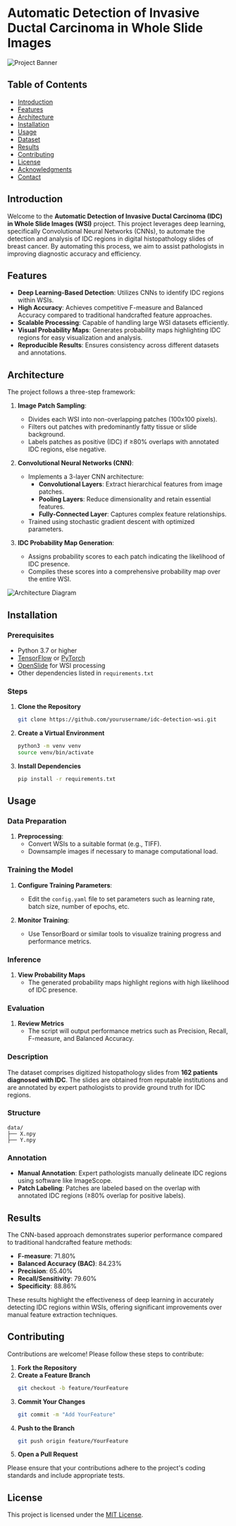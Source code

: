 # Automatic Detection of Invasive Ductal Carcinoma in Whole Slide Images

![Project Banner](banner_image_url) <!-- Replace with your project's banner image URL -->

## Table of Contents
- [Introduction](#introduction)
- [Features](#features)
- [Architecture](#architecture)
- [Installation](#installation)
- [Usage](#usage)
- [Dataset](#dataset)
- [Results](#results)
- [Contributing](#contributing)
- [License](#license)
- [Acknowledgments](#acknowledgments)
- [Contact](#contact)

## Introduction

Welcome to the **Automatic Detection of Invasive Ductal Carcinoma (IDC) in Whole Slide Images (WSI)** project. This project leverages deep learning, specifically Convolutional Neural Networks (CNNs), to automate the detection and analysis of IDC regions in digital histopathology slides of breast cancer. By automating this process, we aim to assist pathologists in improving diagnostic accuracy and efficiency.

## Features

- **Deep Learning-Based Detection**: Utilizes CNNs to identify IDC regions within WSIs.
- **High Accuracy**: Achieves competitive F-measure and Balanced Accuracy compared to traditional handcrafted feature approaches.
- **Scalable Processing**: Capable of handling large WSI datasets efficiently.
- **Visual Probability Maps**: Generates probability maps highlighting IDC regions for easy visualization and analysis.
- **Reproducible Results**: Ensures consistency across different datasets and annotations.

## Architecture

The project follows a three-step framework:

1. **Image Patch Sampling**:
    - Divides each WSI into non-overlapping patches (100x100 pixels).
    - Filters out patches with predominantly fatty tissue or slide background.
    - Labels patches as positive (IDC) if ≥80% overlaps with annotated IDC regions, else negative.

2. **Convolutional Neural Networks (CNN)**:
    - Implements a 3-layer CNN architecture:
        - **Convolutional Layers**: Extract hierarchical features from image patches.
        - **Pooling Layers**: Reduce dimensionality and retain essential features.
        - **Fully-Connected Layer**: Captures complex feature relationships.
    - Trained using stochastic gradient descent with optimized parameters.

3. **IDC Probability Map Generation**:
    - Assigns probability scores to each patch indicating the likelihood of IDC presence.
    - Compiles these scores into a comprehensive probability map over the entire WSI.

![Architecture Diagram](architecture_diagram_url) <!-- Replace with your project's architecture diagram URL -->

## Installation

### Prerequisites

- Python 3.7 or higher
- [TensorFlow](https://www.tensorflow.org/) or [PyTorch](https://pytorch.org/)
- [OpenSlide](https://openslide.org/) for WSI processing
- Other dependencies listed in `requirements.txt`

### Steps

1. **Clone the Repository**
    ```bash
    git clone https://github.com/yourusername/idc-detection-wsi.git
    ```

2. **Create a Virtual Environment**
    ```bash
    python3 -m venv venv
    source venv/bin/activate
    ```

3. **Install Dependencies**
    ```bash
    pip install -r requirements.txt
    ```

## Usage

### Data Preparation

1. **Preprocessing**:
    - Convert WSIs to a suitable format (e.g., TIFF).
    - Downsample images if necessary to manage computational load.

### Training the Model

1. **Configure Training Parameters**:
    - Edit the `config.yaml` file to set parameters such as learning rate, batch size, number of epochs, etc.

2. **Monitor Training**:
    - Use TensorBoard or similar tools to visualize training progress and performance metrics.

### Inference

1. **View Probability Maps**
    - The generated probability maps highlight regions with high likelihood of IDC presence.

### Evaluation

1. **Review Metrics**
    - The script will output performance metrics such as Precision, Recall, F-measure, and Balanced Accuracy.
### Description

The dataset comprises digitized histopathology slides from **162 patients diagnosed with IDC**. The slides are obtained from reputable institutions and are annotated by expert pathologists to provide ground truth for IDC regions.

### Structure

```
data/
├── X.npy
├── Y.npy
```

### Annotation

- **Manual Annotation**: Expert pathologists manually delineate IDC regions using software like ImageScope.
- **Patch Labeling**: Patches are labeled based on the overlap with annotated IDC regions (≥80% overlap for positive labels).

## Results

The CNN-based approach demonstrates superior performance compared to traditional handcrafted feature methods:

- **F-measure**: 71.80%
- **Balanced Accuracy (BAC)**: 84.23%
- **Precision**: 65.40%
- **Recall/Sensitivity**: 79.60%
- **Specificity**: 88.86%

These results highlight the effectiveness of deep learning in accurately detecting IDC regions within WSIs, offering significant improvements over manual feature extraction techniques.

## Contributing

Contributions are welcome! Please follow these steps to contribute:

1. **Fork the Repository**
2. **Create a Feature Branch**
    ```bash
    git checkout -b feature/YourFeature
    ```
3. **Commit Your Changes**
    ```bash
    git commit -m "Add YourFeature"
    ```
4. **Push to the Branch**
    ```bash
    git push origin feature/YourFeature
    ```
5. **Open a Pull Request**

Please ensure that your contributions adhere to the project's coding standards and include appropriate tests.

## License

This project is licensed under the [MIT License](LICENSE).